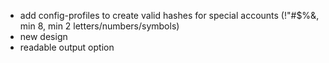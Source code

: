 * add config-profiles to create valid hashes for special accounts (!"#$%&, min 8, min 2 letters/numbers/symbols)
* new design
* readable output option
